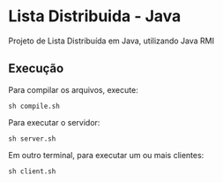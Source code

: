 # Lista Distribuida - Java
Projeto de Lista Distribuída em Java, utilizando Java RMI

## Execução
Para compilar os arquivos, execute:
```
sh compile.sh
```

Para executar o servidor:
```
sh server.sh
```

Em outro terminal, para executar um ou mais clientes:
```
sh client.sh
```